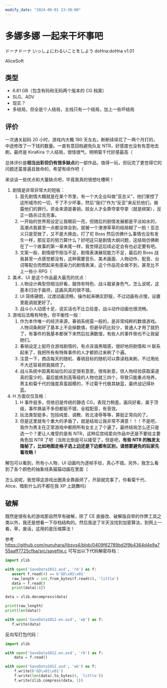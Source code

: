 ```yaml
---
modify_date: "2024-06-01 23:30:00"
---
```


# 多娜多娜 一起来干坏事吧

ドーナドーナ いっしょにわるいことをしよう doHna:doHna v1.01

AliceSoft

## 类型

- 6.81 GB（包含有码和无码两个版本的 CG 档案）
- SLG、ADV
- 现实？
- 多结局，但全是个人结局，主线只有一个结局，加上一些坏结局

## 评价

一次通关起码 20 小时，游戏内大概 180 天左右，断断续续花了一两个月打的，中途修改了一下钱的数量。一直有意回档避免队友 NTR，好感度也没有有意地去刷，最终是 KiraKira 个人结局，很怪很气，明明菊千代好感最高（

总体评价是**相当出彩但仍有很多缺点**的一部作品，值得一玩，但玩完了更觉得它的问题还蛮普遍且致命的，希望有续作吧（

来谈谈一些优点和大量缺点吧，毕竟我真的很想吐槽啊！

1. 剧情是非常非常大的短板：
   1. 首先剧情大概就是在某个市里，有一个大企业叫做“亚总义”，他们掌控了这所城市的一切，干了不少坏事，然后“我们”作为“反亚”来反抗他们，揭露他们的罪行。资金来源是春销，妓女人才全靠夺拿夺拿（就是绑架），反正一路杀过去完事。
   2. 一开始的世界观设定让我眼前一亮，但随后的剧情发展都是平淡如水的，高潮点我甚至一点都没体会到，就被一个潦潦草草的结局糊了一脸！亚总义只是受挫了，又不是大换血，打了坨 Boss 然后仿佛什么事情也没有发生一样，那反亚的努力算什么？好吧这只是剧情大纲问题，这结局仿佛断在了一个故事的第一章末尾一样，我觉得这后续必定会有也必定要有吧。
   3. 文案一般，剧情细节相当不足，剧情表演展现能力不足，最后的 Boss 战我甚至一点感觉都没有，这种需要音乐、美术画面、人物动作、配音、台词等配合而燃起来有感染力的剧情表演，这个作品完全做不到，甚至比不上一些小 RPG（
2. 美术、UI 是这个作品最大最亮的优点：
   1. 人物设计典型但相当好看，服饰有特色、战斗服紧身色气，怎么说呢，这基本归功于画师，这画风真的很不错。
   2. UI 简练硬朗，过渡动画流畅，操作起来确实舒服，不过动画有点慢，设置里能调就更好了。
   3. 战斗小人动感十足，说实话也不比立绘差，战斗动作动画也很流畅。
3. 游戏玩法略有特色，但平衡性一般：
   1. 作为本作唯一的经济来源，春销系统蛮一般的，是非常纯粹的数值游戏。人物词条刷好了基本上不会掉数值，但避孕药比较少，普通人才用了就扔了，有事件的我基本都保下来然后拉满数值，有些人的事件倒也不让我留她们。
   2. 春销设定上挺符合游戏剧情的，有点诙谐黑暗感，很好地将剧情和 H 联系起来了，我把所有有特殊事件的人才都抓过来刷了个遍。
   3. 注意一下，商店每天的随机、春销目标的随机可以靠读档来刷，不过用处不大还容易把我搞烦了。
   4. 战斗系统中距离和站位的设定很有意思，很有新意，但人物经验获取渠道真的蛮少的，最后能练到高等级的人物也就三四个，导致只能重点培养。男主和菊千代的强度真蛮超模的，不过菊千代极其缺蓝，最终战记得补蓝。
4. H 方面仅仅及格：
   1. H 事件挺多，但依旧是传统的静态 CG，表现力稍差。画风好看，属于顶级，事件换装不多但都挺不错，全程配音，有音效。
   2. 玩法类型挺多，包括纯爱、调教、败北凌辱等等，算挺正常向的了。
   3. 但是这里就有个重大的矛盾了，就是结局让我非常不满意！！！不是吧，我作为男主在正常游戏中都把所有女主上了个遍了，最终结局怎么还只是选一个？更让人难受的是有 NTR，这种后宫纯爱向作品中还是不要给主要角色加 NTR 了吧（当败北倒是可以接受了，但是吧，**有些 NTR 的触发太隐秘了，比如地图走格子选上边还是下边都有区别，请想要避免的玩家先看攻略！**

解包可以看到，所有小人物、UI 动画均为逐帧手绘，真心不错。另外，我怎么看到了各个颜色的抽象线条猫猫动画在里面（

怎么说呢，我觉得这游戏出圈真全靠画师了，开舔就完事了，你看菊千代、Alice、暗影什么的不都在我 XP 上跳舞吗）

## 破解

既然是很有名的游戏那自然早有破解，除了 CE 直接改、破解版自带的作弊工具之类以外，我还是想看一下存档结构的。然后我逆了半天没找到加密算法，到网上一看，草，废话，这用的是压缩算法！

参考 <https://github.com/nunuhara/libsys4/blob/0409f62789bd2f9b4364d4e9a755aaff7725cfba/src/savefile.c> 可写出以下代码解密存档：

```python
import zlib

with open('SaveData1012.asd', 'rb') as f:
   assert f.read(4) == b'GD\x01\x01'
   raw_length = int.from_bytes(f.read(4), 'little')
   data = f.read()
   print(data[:8])

data = zlib.decompress(data)

print(raw_length)
print(len(data))

with open('SaveData1012.en.asd', 'wb') as f:
   f.write(data)
```

反向写打包代码：

```python
import zlib

with open('SaveData1012.en.asd', 'rb') as f:
    data = f.read()

with open('SaveData1012.asd', 'wb') as f:
    f.write(b'GD\x01\x01')
    f.write(len(data).to_bytes(4, 'little'))
    f.write(zlib.compress(data, 1))
```
